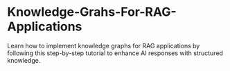 # Knowledge-Grahs-For-RAG-Applications
Learn how to implement knowledge graphs for RAG applications by following this step-by-step tutorial to enhance AI responses with structured knowledge. 
